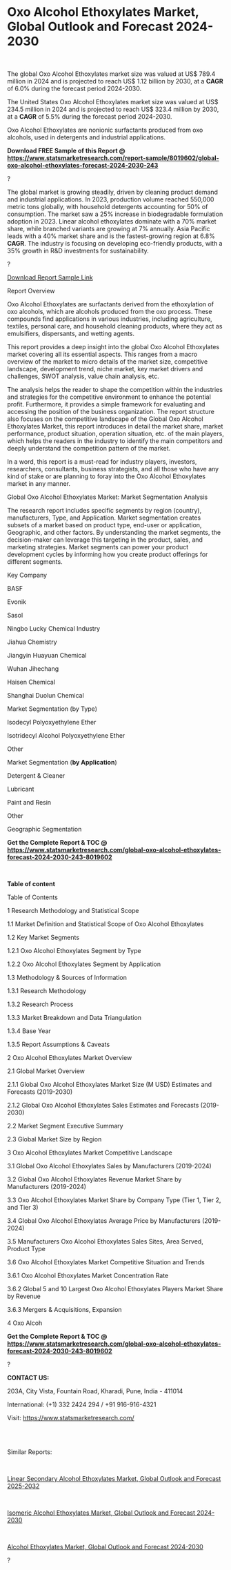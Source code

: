 <h1>Oxo Alcohol Ethoxylates Market, Global Outlook and Forecast 2024-2030</h1><br/><p>The global Oxo Alcohol Ethoxylates market size was valued at US$ 789.4 million in 2024 and is projected to reach US$ 1.12 billion by 2030, at a <strong>CAGR</strong> of 6.0% during the forecast period 2024-2030.</p>
 
 
 
 <p>The United States Oxo Alcohol Ethoxylates market size was valued at US$ 234.5 million in 2024 and is projected to reach US$ 323.4 million by 2030, at a <strong>CAGR</strong> of 5.5% during the forecast period 2024-2030.</p>
 
 
 
 <p>Oxo Alcohol Ethoxylates are nonionic surfactants produced from oxo alcohols, used in detergents and industrial applications.</p>
 
 
 
 <div><b>Download FREE Sample of this Report @ <a href="https://www.statsmarketresearch.com/download-free-sample/8019602/global-oxo-alcohol-ethoxylates-forecast-2024-2030-243">https://www.statsmarketresearch.com/report-sample/8019602/global-oxo-alcohol-ethoxylates-forecast-2024-2030-243</a></b></div>
 
 
 
 <p>? </p>
 
 
 
 <p>The global market is growing steadily, driven by cleaning product demand and industrial applications. In 2023, production volume reached 550,000 metric tons globally, with household detergents accounting for 50% of consumption. The market saw a 25% increase in biodegradable formulation adoption in 2023. Linear alcohol ethoxylates dominate with a 70% market share, while branched variants are growing at 7% annually. Asia Pacific leads with a 40% market share and is the fastest-growing region at 6.8% <strong>CAGR</strong>. The industry is focusing on developing eco-friendly products, with a 35% growth in R&D investments for sustainability.</p>
 
 
 
 <p>? </p>
 
 
 
 <p><a href="https://www.statsmarketresearch.com/download-free-sample/8019602/global-oxo-alcohol-ethoxylates-forecast-2024-2030-243">Download Report Sample Link</a></p>
 
 
 
 <p>Report Overview</p>
 
 
 
 <p>Oxo Alcohol Ethoxylates are surfactants derived from the ethoxylation of oxo alcohols, which are alcohols produced from the oxo process. These compounds find applications in various industries, including agriculture, textiles, personal care, and household cleaning products, where they act as emulsifiers, dispersants, and wetting agents.</p>
 
 
 
 <p>This report provides a deep insight into the global Oxo Alcohol Ethoxylates market covering all its essential aspects. This ranges from a macro overview of the market to micro details of the market size, competitive landscape, development trend, niche market, key market drivers and challenges, SWOT analysis, value chain analysis, etc.</p>
 
 
 
 <p>The analysis helps the reader to shape the competition within the industries and strategies for the competitive environment to enhance the potential profit. Furthermore, it provides a simple framework for evaluating and accessing the position of the business organization. The report structure also focuses on the competitive landscape of the Global Oxo Alcohol Ethoxylates Market, this report introduces in detail the market share, market performance, product situation, operation situation, etc. of the main players, which helps the readers in the industry to identify the main competitors and deeply understand the competition pattern of the market.</p>
 
 
 
 <p>In a word, this report is a must-read for industry players, investors, researchers, consultants, business strategists, and all those who have any kind of stake or are planning to foray into the Oxo Alcohol Ethoxylates market in any manner.</p>
 
 
 
 <p>Global Oxo Alcohol Ethoxylates Market: Market Segmentation Analysis</p>
 
 
 
 <p>The research report includes specific segments by region (country), manufacturers, Type, and Application. Market segmentation creates subsets of a market based on product type, end-user or application, Geographic, and other factors. By understanding the market segments, the decision-maker can leverage this targeting in the product, sales, and marketing strategies. Market segments can power your product development cycles by informing how you create product offerings for different segments.</p>
 
 
 
 <p>Key Company</p>
 
 
 
 <p>BASF</p>
 
 
 
 <p>Evonik</p>
 
 
 
 <p>Sasol</p>
 
 
 
 <p>Ningbo Lucky Chemical Industry</p>
 
 
 
 <p>Jiahua Chemistry</p>
 
 
 
 <p>Jiangyin Huayuan Chemical</p>
 
 
 
 <p>Wuhan Jihechang</p>
 
 
 
 <p>Haisen Chemical</p>
 
 
 
 <p>Shanghai Duolun Chemical</p>
 
 
 
 <p>Market Segmentation (by Type)</p>
 
 
 
 <p>Isodecyl Polyoxyethylene Ether</p>
 
 
 
 <p>Isotridecyl Alcohol Polyoxyethylene Ether</p>
 
 
 
 <p>Other</p>
 
 
 
 <p>Market Segmentation (<strong>by Application</strong>)</p>
 
 
 
 <p>Detergent & Cleaner</p>
 
 
 
 <p>Lubricant</p>
 
 
 
 <p>Paint and Resin</p>
 
 
 
 <p>Other</p>
 
 
 
 <p>Geographic Segmentation</p>
 
 
 
 <div><b>Get the Complete Report & TOC @ <a href="https://www.statsmarketresearch.com/global-oxo-alcohol-ethoxylates-forecast-2024-2030-243-8019602">https://www.statsmarketresearch.com/global-oxo-alcohol-ethoxylates-forecast-2024-2030-243-8019602</a></b></div>
 
 
 
 <p><br />
 
 <b>Table of content</b></p>
 
 
 
 <p>Table of Contents<br />
 
 1 Research Methodology and Statistical Scope<br />
 
 1.1 Market Definition and Statistical Scope of Oxo Alcohol Ethoxylates<br />
 
 1.2 Key Market Segments<br />
 
 1.2.1 Oxo Alcohol Ethoxylates Segment by Type<br />
 
 1.2.2 Oxo Alcohol Ethoxylates Segment by Application<br />
 
 1.3 Methodology & Sources of Information<br />
 
 1.3.1 Research Methodology<br />
 
 1.3.2 Research Process<br />
 
 1.3.3 Market Breakdown and Data Triangulation<br />
 
 1.3.4 Base Year<br />
 
 1.3.5 Report Assumptions & Caveats<br />
 
 2 Oxo Alcohol Ethoxylates Market Overview<br />
 
 2.1 Global Market Overview<br />
 
 2.1.1 Global Oxo Alcohol Ethoxylates Market Size (M USD) Estimates and Forecasts (2019-2030)<br />
 
 2.1.2 Global Oxo Alcohol Ethoxylates Sales Estimates and Forecasts (2019-2030)<br />
 
 2.2 Market Segment Executive Summary<br />
 
 2.3 Global Market Size by Region<br />
 
 3 Oxo Alcohol Ethoxylates Market Competitive Landscape<br />
 
 3.1 Global Oxo Alcohol Ethoxylates Sales by Manufacturers (2019-2024)<br />
 
 3.2 Global Oxo Alcohol Ethoxylates Revenue Market Share by Manufacturers (2019-2024)<br />
 
 3.3 Oxo Alcohol Ethoxylates Market Share by Company Type (Tier 1, Tier 2, and Tier 3)<br />
 
 3.4 Global Oxo Alcohol Ethoxylates Average Price by Manufacturers (2019-2024)<br />
 
 3.5 Manufacturers Oxo Alcohol Ethoxylates Sales Sites, Area Served, Product Type<br />
 
 3.6 Oxo Alcohol Ethoxylates Market Competitive Situation and Trends<br />
 
 3.6.1 Oxo Alcohol Ethoxylates Market Concentration Rate<br />
 
 3.6.2 Global 5 and 10 Largest Oxo Alcohol Ethoxylates Players Market Share by Revenue<br />
 
 3.6.3 Mergers & Acquisitions, Expansion<br />
 
 4 Oxo Alcoh</p>
 
 
 
 <div><b>Get the Complete Report & TOC @ <a href="https://www.statsmarketresearch.com/global-oxo-alcohol-ethoxylates-forecast-2024-2030-243-8019602">https://www.statsmarketresearch.com/global-oxo-alcohol-ethoxylates-forecast-2024-2030-243-8019602</a></b></div>
 
 
 
 <p>? </p>
 
 
 
 <p><b>CONTACT US:</b><br />
 
 203A, City Vista, Fountain Road, Kharadi, Pune, India - 411014<br />
 
 International: (+1) 332 2424 294 / +91 916-916-4321<br />
 
 Visit: <a href="https://www.statsmarketresearch.com/">https://www.statsmarketresearch.com/</a><br />
 
 <br />
 
 <br />
 
 Similar Reports:<br />
 
 <br />
 
 <a href="https://www.statsmarketresearch.com/global-linear-secondary-alcohol-ethoxylates-forecast-2025-2032-90-8032694">Linear Secondary Alcohol Ethoxylates Market, Global Outlook and Forecast 2025-2032</a><br />
 
 <br />
 
 <a href="https://www.statsmarketresearch.com/global-isomeric-alcohol-ethoxylates-forecast-2024-2030-195-8019601">Isomeric Alcohol Ethoxylates Market, Global Outlook and Forecast 2024-2030</a><br />
 
 <br />
 
 <a href="https://www.statsmarketresearch.com/global-alcohol-ethoxylates-forecast-2024-2030-41-7975451">Alcohol Ethoxylates Market, Global Outlook and Forecast 2024-2030</a><br />
 
 ? </p>
